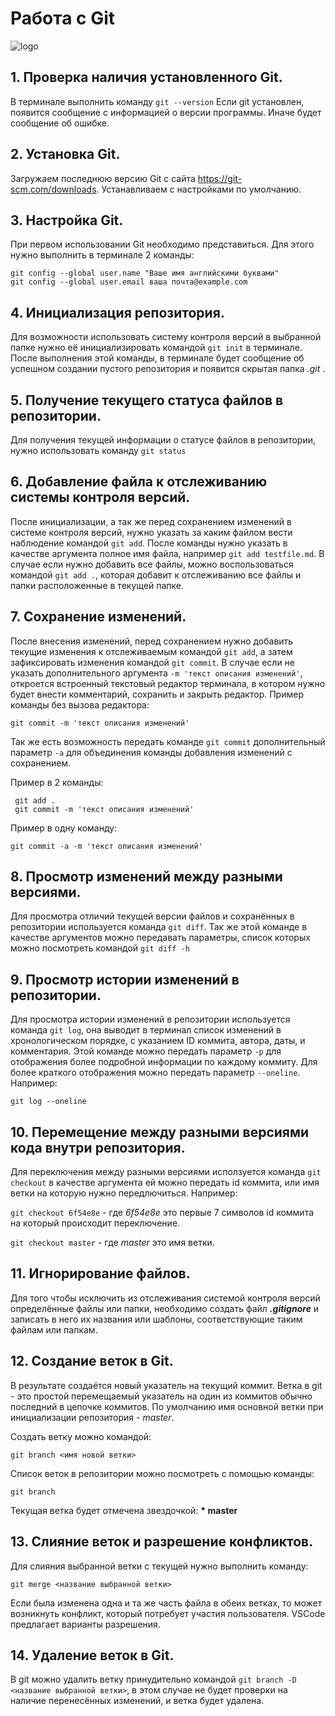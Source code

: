 # Работа с Git
![logo](logo_git.png)
## 1. Проверка наличия установленного Git.
В терминале выполнить команду `git --version`
Если git установлен, появится сообщение с информацией о версии программы.
Иначе будет сообщение об ошибке.

## 2. Установка Git.
Загружаем последнюю версию Git с сайта https://git-scm.com/downloads. Устанавливаем с настройками по умолчанию.

##  3. Настройка Git.
При первом использовании Git необходимо представиться.
Для этого нужно выполнить в терминале 2 команды:
```
git config --global user.name "Ваше имя английскими буквами"
git config --global user.email ваша почта@example.com 
```
## 4. Инициализация репозитория.
Для возможности использовать систему контроля версий в выбранной папке нужно её инициализировать командой `git init` в терминале.
После выполнения этой команды, в терминале будет сообщение об успешном создании пустого репозитория и появится скрытая папка *.git* .

## 5. Получение текущего статуса файлов в репозитории.
Для получения текущей информации о статусе файлов в репозитории, нужно использовать команду `git status`

## 6. Добавление файла к отслеживанию системы контроля версий.
После инициализации, а так же перед сохранением изменений в системе контроля версий, нужно указать за каким файлом вести наблюдение командой `git add`. После команды нужно указать в качестве аргумента полное имя файла, например `git add testfile.md`. В случае если нужно добавить все файлы, можно воспользоваться командой `git add .`, которая добавит к отслеживанию все файлы и папки расположенные в текущей папке.

## 7. Сохранение изменений.
После внесения изменений, перед сохранением нужно добавить текущие изменения к отслеживаемым командой `git add`, а затем зафиксировать изменения командой `git commit`. В случае если не указать дополнительного аргумента `-m 'текст описания изменений'`, откроется встроенный текстовый редактор терминала, в котором нужно будет внести комментарий, сохранить и закрыть редактор.
Пример команды без вызова редактора:

`git commit -m 'текст описания изменений'`

Так же есть возможность передать команде `git commit` дополнительный параметр `-a` для объединения команды добавления изменений с сохранением.

Пример в 2 команды:
```
 git add .
 git commit -m 'текст описания изменений' 
```
Пример в одну команду:

`git commit -a -m 'текст описания изменений'`
## 8. Просмотр изменений между разными версиями.
Для просмотра отличий текущей версии файлов и сохранённых в репозитории используется команда `git diff`.
Так же этой команде в качестве аргументов можно передавать параметры, список которых можно посмотреть командой `git diff -h`

## 9. Просмотр истории изменений в репозитории.
Для просмотра истории изменений в репозитории используется команда `git log`, она выводит в терминал список изменений в хронологическом порядке, с указанием ID коммита, автора, даты, и комментария.
Этой команде можно передать параметр `-p` для отображения более подробной информации по каждому коммиту.
Для более краткого отображения можно передать параметр `--oneline`. Например:

`git log --oneline`

## 10. Перемещение между разными версиями кода внутри репозитория.
Для переключения между разными версиями исползуется команда `git checkout` в качестве аргумента ей можно передать id коммита, или имя ветки на которую нужно передлючиться.
Например:

`git checkout 6f54e8e` - где _6f54e8e_ это первые 7 символов id коммита на который происходит переключение.

`git checkout master` - где _master_ это имя ветки.

## 11. Игнорирование файлов.
Для того чтобы исключить из отслеживания системой контроля версий определённые файлы или папки, необходимо создать файл **_.gitignore_** и записать в него их названия или шаблоны, соответствующие таким файлам или папкам.

## 12. Создание веток в Git.

В результате создаётся новый указатель на текущий коммит.
Ветка в git - это простой перемещаемый указатель на один из коммитов обычно последний в цепочке коммитов.
По умолчанию имя основной ветки при инициализации репозитория - _master_.

Создать ветку можно командой: 
```
git branch <имя новой ветки>
```
Список веток в репозитории можно посмотреть с помощью команды:
```
git branch
```
Текущая ветка будет отмечена звездочкой: __\* master__

## 13. Слияние веток и разрешение конфликтов.
Для слияния выбранной ветки с текущей нужно выполнить команду:
```
git merge <название выбранной ветки>
```
Если была изменена одна и та же часть файла в обеих ветках, то может возникнуть конфликт, который потребует участия пользователя. VSCode предлагает варианты разрешения.

## 14. Удаление веток в Git.
В git можно удалить ветку принудительно командой `git branch -D <название выбранной ветки>`, в этом случае не будет проверки на наличие перенесённых изменений, и ветка будет удалена. 
